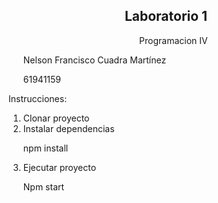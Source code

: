 <center>
<h2> Laboratorio 1 </h2>
</center>
<ul>
<center><p> Programacion IV </p></center>
<p> Nelson Francisco Cuadra Martínez </p>
<p> 61941159 </p>
</ul>


<p> Instrucciones: </p>
<ol>
<li> Clonar proyecto </li>
<li> Instalar dependencias</li>
<p> npm install </p>
<li> Ejecutar proyecto</li>
<p> Npm start </p>
</ol>
